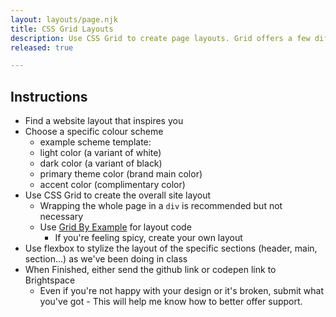 ```yaml
---
layout: layouts/page.njk
title: CSS Grid Layouts
description: Use CSS Grid to create page layouts. Grid offers a few different approaches to set up a layout. Try these out.
released: true

---
```


## Instructions
- Find a website layout that inspires you
- Choose a specific colour scheme
    - example scheme template:
    - light color (a variant of white)
    - dark color (a variant of black)
    - primary theme color (brand main color)
    - accent color (complimentary color)
- Use CSS Grid to create the overall site layout
  - Wrapping the whole page in a `div` is recommended but not necessary
  - Use [Grid By Example](https://gridbyexample.com) for layout code
    - If you're feeling spicy, create your own layout
- Use flexbox to stylize the layout of the specific sections (header, main, section...) as we've been doing in class
- When Finished, either send the github link or codepen link to Brightspace
  - Even if you're not happy with your design or it's broken, submit what you've got - This will help me know how to better offer support.